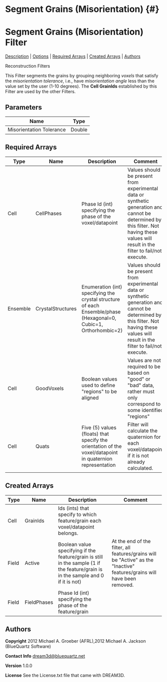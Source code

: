 Segment Grains (Misorientation) {#}
======

<h1 class="pHeading1">Segment Grains (Misorientation) Filter</h1>
<p class="pCellBody">
<a href="../ReconstructionFilters/EBSDSegmentGrains.html#wp2">Description</a> | <a href="../ReconstructionFilters/EBSDSegmentGrains.html#wp3">Options</a> | <a href="../ReconstructionFilters/EBSDSegmentGrains.html#wp4">Required Arrays</a> | <a href="../ReconstructionFilters/EBSDSegmentGrains.html#wp5">Created Arrays</a> | <a href="../ReconstructionFilters/EBSDSegmentGrains.html#wp1">Authors</a> 

Reconstruction Filters


This Filter segments the grains by grouping neighboring _voxels_ that satisfy the _misorientation tolerance_, i.e., have _misorientation angle_ less than the value set by the user (1-10 degrees). The __Cell GrainIds__ established by this Filter are used by the other Filters. 


## Parameters ## 

| Name | Type |
|------|------|
| Misorientation Tolerance | Double |

## Required Arrays ##

| Type | Name | Description | Comment |
|------|------|-------------|---------|
| Cell | CellPhases | Phase Id (int) specifying the phase of the voxel/datapoint | Values should be present from experimental data or synthetic generation and cannot be determined by this filter. Not having these values will result in the filter to fail/not execute. |
| Ensemble | CrystalStructures | Enumeration (int) specifying the crystal structure of each Ensemble/phase (Hexagonal=0, Cubic=1, Orthorhombic=2) | Values should be present from experimental data or synthetic generation and cannot be determined by this filter. Not having these values will result in the filter to fail/not execute. |
| Cell | GoodVoxels | Boolean values used to define "regions" to be aligned | Values are not required to be based on "good" or "bad" data, rather must only correspond to some identified "regions"  |
| Cell | Quats | Five (5) values (floats) that specify the orientation of the voxel/datapoint in quaternion representation | Filter will calculate the quaternion for each voxel/datapoint if it is not already calculated. |

## Created Arrays ##

| Type | Name | Description | Comment |
|------|------|-------------|---------|
| Cell | GrainIds | Ids (ints) that specify to which feature/grain each voxel/datapoint belongs. |  |
| Field | Active | Boolean value specifying if the feature/grain is still in the sample (1 if the feature/grain is in the sample and 0 if it is not) | At the end of the filter, all features/grains will be "Active" as the "Inactive" features/grains will have been removed.  |
| Field | FieldPhases | Phase Id (int) specifying the phase of the feature/grain |  |

## Authors ##

**Copyright** 2012 Michael A. Groeber (AFRL),2012 Michael A. Jackson (BlueQuartz Software)

**Contact Info** dream3d@bluequartz.net

**Version** 1.0.0

**License**  See the License.txt file that came with DREAM3D.




